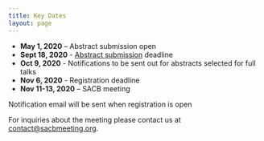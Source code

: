 ```yaml
---
title: Key Dates
layout: page
---
```


- **May 1, 2020** – Abstract submission open
- **Sept 18, 2020** - [Abstract submission](https://docs.google.com/forms/d/e/1FAIpQLSe3buD1-0UJcw_5qmb0gzqjgGrh1U5rUOmxzODNmtThCzKvew/viewform) deadline
- **Oct 9, 2020** - Notifications to be sent out for abstracts selected for full talks
- **Nov 6, 2020** - Registration deadline
- **Nov 11-13, 2020** – SACB meeting

Notification email will be sent when registration is open


For inquiries about the meeting please contact us at [contact@sacbmeeting.org](mailto:contact@sacbmeeting.org).
